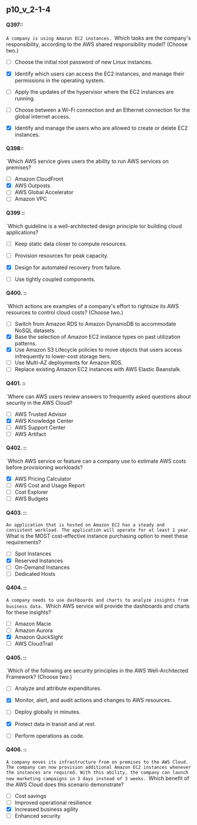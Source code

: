 ##   p10_v_2-1-4

#### Q397::
`A company is using Amazon EC2 instances.
`Which tasks are the company's responsibility, according to the AWS shared responsibility model? (Choose two.)

- [ ] Choose the initial root password of new Linux instances.
- [x] Identify which users can access the EC2 instances, and manage their permissions in the operating system.
- [ ] Apply the updates of the hypervisor where the EC2 instances are running.
- [ ] Choose between a Wi-Fi connection and an Ethernet connection for the global internet access.
- [x] Identify and manage the users who are allowed to create or delete EC2 instances.


#### Q398::
`Which AWS service gives users the ability to run AWS services on premises?

- [ ] Amazon CloudFront
- [x] AWS Outposts
- [ ] AWS Global Accelerator
- [ ] Amazon VPC

#### Q399 ::
`Which guideline is a well-architected design principle tor building cloud applications?

- [ ] Keep static data closer to compute resources.
- [ ] Provision resources for peak capacity.
- [x] Design for automated recovery from failure.
- [ ] Use tightly coupled components.



#### Q400. :: 
`Which actions are examples of a company's effort to rightsize its AWS resources to control cloud costs? (Choose two.)

- [ ] Switch from Amazon RDS to Amazon DynamoDB to accommodate NoSQL datasets.
- [x] Base the selection of Amazon EC2 instance types on past utilization patterns.
- [x] Use Amazon S3 Lifecycle policies to move objects that users access infrequently to lower-cost storage tiers.
- [ ] Use Multi-AZ deployments for Amazon RDS.
- [ ] Replace existing Amazon EC2 instances with AWS Elastic Beanstalk.

#### Q401. ::
`Where can AWS users review answers to frequently asked questions about security in the AWS Cloud?

- [ ] AWS Trusted Advisor
- [x] AWS Knowledge Center
- [ ] AWS Support Center
- [ ] AWS Artifact

#### Q402. ::
`Which AWS service or feature can a company use to estimate AWS costs before provisioning workloads?

- [x] AWS Pricing Calculator
- [ ] AWS Cost and Usage Report
- [ ] Cost Explorer
- [ ] AWS Budgets

#### Q403. :: 
`An application that is hosted on Amazon EC2 has a steady and consistent workload. The application will operate for at least 1 year.
`What is the MOST cost-effective instance purchasing option to meet these requirements?

- [ ] Spot Instances
- [x] Reserved Instances
- [ ] On-Demand Instances
- [ ] Dedicated Hosts

#### Q404. ::
`A company needs to use dashboards and charts to analyze insights from business data.
`Which AWS service will provide the dashboards and charts for these insights?

- [ ] Amazon Macie
- [ ] Amazon Aurora
- [x] Amazon QuickSight
- [ ] AWS CloudTrail

#### Q405. ::
`Which of the following are security principles in the AWS Well-Architected Framework? (Choose two.)

- [ ] Analyze and attribute expenditures.
- [x] Monitor, alert, and audit actions and changes to AWS resources.
- [ ] Deploy globally in minutes.
- [x] Protect data in transit and at rest.
- [ ] Perform operations as code.


#### Q406. ::
`A company moves its infrastructure from on premises to the AWS Cloud. The company can now provision additional Amazon EC2 instances whenever the instances are required. With this ability, the company can launch new marketing campaigns in 3 days instead of 3 weeks.
`Which benefit of the AWS Cloud does this scenario demonstrate?

- [ ] Cost savings
- [ ] Improved operational resilience
- [x] Increased business agility
- [ ] Enhanced security
